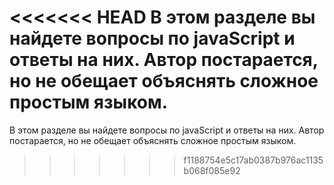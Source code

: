 <<<<<<< HEAD
В этом разделе вы найдете вопросы по javaScript  и ответы на них. Автор постарается, но не обещает объяснять сложное простым языком.
=======
В этом разделе вы найдете вопросы по javaScript  и ответы на них. Автор постарается, но не обещает объяснять сложное простым языком.
>>>>>>> f1188754e5c17ab0387b976ac1135b068f085e92
